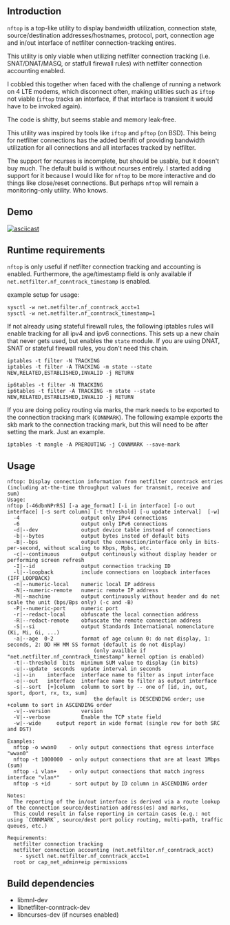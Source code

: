 ## Introduction
`nftop` is a top-like utility to display bandwidth utilization, connection state, source/destination addresses/hostnames, protocol, port, connection age and in/out interface of netfilter connection-tracking entires.

This utility is only viable when utilizing netfilter connection tracking (i.e. SNAT/DNAT/MASQ, or statfull firewall rules) with netfilter connection accounting enabled.

I cobbled this together when faced with the challenge of running a network on 4 LTE modems, which disconnect often, making utilities such as `iftop` not viable (`iftop` tracks an interface, if that interface is transient it would have to be invoked again).

The code is shitty, but seems stable and memory leak-free.

This utility was inspired by tools like `iftop` and `pftop` (on BSD). This being for netfilter connections has the added benifit of providing bandwidth utilization for all connections and all interfaces tracked by netfilter.

The support for ncurses is incomplete, but should be usable, but it doesn't buy much. The default build is without ncurses entirely. I started adding support for it because I would like for `nftop` to be more interactive and do things like close/reset connections. But perhaps `nftop` will remain a monitoring-only utility. Who knows.

## Demo
[![asciicast](https://asciinema.org/a/VJtVhDe4NT4y8F3uAutmEn7Yw.svg)](https://asciinema.org/a/VJtVhDe4NT4y8F3uAutmEn7Yw)

## Runtime requirements
`nftop` is only useful if netfilter connection tracking and accounting is enabled. Furthermore, the age/timestamp field is only available if `net.netfilter.nf_conntrack_timestamp` is enabled.

example setup for usage:
  ```
  sysctl -w net.netfilter.nf_conntrack_acct=1
  sysctl -w net.netfilter.nf_conntrack_timestamp=1
  ```

  If not already using stateful firewall rules, the following iptables rules will enable tracking for all ipv4 and ipv6 connections. This sets up a new chain that never gets used, but enables the `state` module. If you are using DNAT, SNAT or stateful firewall rules, you don't need this chain.
  ```
  iptables -t filter -N TRACKING
  iptables -t filter -A TRACKING -m state --state NEW,RELATED,ESTABLISHED,INVALID -j RETURN

  ip6tables -t filter -N TRACKING
  ip6tables -t filter -A TRACKING -m state --state NEW,RELATED,ESTABLISHED,INVALID -j RETURN
  ```

  If you are doing policy routing via marks, the mark needs to be exported to the connection tracking mark (`CONNMARK`). The following example exports the skb mark to the connection tracking mark, but this will need to be after setting the mark. Just an example.
  ```
  iptables -t mangle -A PREROUTING -j CONNMARK --save-mark
  ```

## Usage
```
nftop: Display connection information from netfilter conntrack entries (including at-the-time throughput values for transmit, receive and sum)
Usage:
nftop [-46dbnNPrRS] [-a age_format] [-i in interface] [-o out interface] [-s sort column] [-t threshold] [-u update interval]  [-w]
  -4					output only IPv4 connections
  -6					output only IPv6 connections
  -d|--dev				output device table instead of connections
  -b|--bytes			output bytes insted of default bits
  -B|--bps				output the connection/interface only in bits-per-second, without scaling to Kbps, Mpbs, etc.
  -c|--continuous		output continously without display header or performing screen refresh
  -I|--id				output connection tracking ID
  -l|--loopback			include connections on loopback interfaces (IFF_LOOPBACK)
  -n|--numeric-local	numeric local IP address
  -N|--numeric-remote	numeric remote IP address
  -M|--machine			output continuously without header and do not scale the unit (bps/Bps only) (-c and -B)
  -P|--numeric-port		numeric port
  -r|--redact-local		obfuscate the local connection address
  -R|--redact-remote	obfuscate the remote connection address
  -S|--si				output Standards International nomenclature (Ki, Mi, Gi, ...)
  -a|--age  0-2			format of age column 0: do not display, 1: seconds, 2: DD HH MM SS format (default is do not display)
							(only availble if "net.netfilter.nf_conntrack_timestamp" kernel option is enabled)
  -t|--threshold  bits	minimum SUM value to display (in bits)
  -u|--update  seconds	update interval in seconds
  -i|--in    interface	interface name to filter as input interface
  -o|--out   interface	interface name to filter as output interface
  -s|--sort  [+]column	column to sort by -- one of [id, in, out, sport, dport, rx, tx, sum]
							the default is DESCENDING order; use +column to sort in ASCENDING order
  -v|--version			version
  -V|--verbose			Enable the TCP state field
  -w|--wide		output report in wide format (single row for both SRC and DST)

Examples:
  nftop -o wwan0	- only output connections that egress interface "wwan0"
  nftop -t 1000000	- only output connections that are at least 1Mbps (sum)
  nftop -i vlan+	- only output connections that match ingress interface "vlan*"
  nftop -s +id		- sort output by ID column in ASCENDING order

Notes:
  The reporting of the in/out interface is derived via a route lookup of the connection source/destination address(es) and marks,
  This could result in false reporting in certain cases (e.g.: not using `CONNMARK`, source/dest port policy routing, multi-path, traffic queues, etc.)

Requirements:
  netfilter connection tracking
  netfilter connection accounting (net.netfilter.nf_conntrack_acct)
    - sysctl net.netfilter.nf_conntrack_acct=1
  root or cap_net_admin+eip permissions
```

## Build dependencies
  * libmnl-dev
  * libnetfilter-conntrack-dev
  * libncurses-dev (if ncurses enabled)
